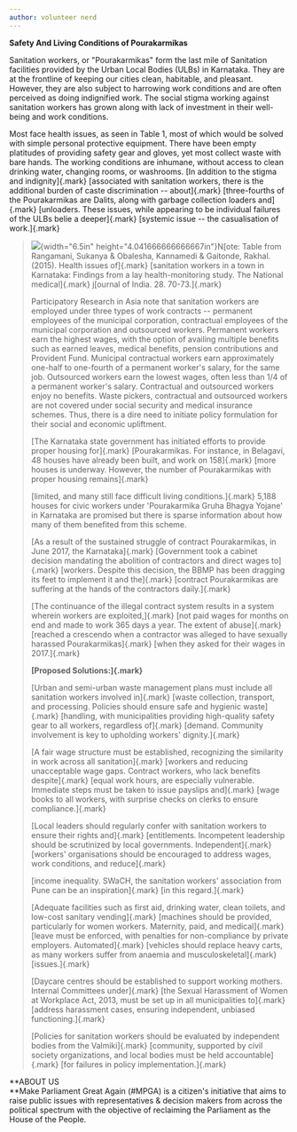 ```yaml
---
author: volunteer nerd
---
```


**Safety And Living Conditions of Pourakarmikas**

Sanitation workers, or "Pourakarmikas" form the last mile of Sanitation
facilities provided by the Urban Local Bodies (ULBs) in Karnataka. They
are at the frontline of keeping our cities clean, habitable, and
pleasant. However, they are also subject to harrowing work conditions
and are often perceived as doing indignified work. The social stigma
working against sanitation workers has grown along with lack of
investment in their well-being and work conditions.

Most face health issues, as seen in Table 1, most of which would be
solved with simple personal protective equipment. There have been empty
platitudes of providing safety gear and gloves, yet most collect waste
with bare hands. The working conditions are inhumane, without access to
clean drinking water, changing rooms, or washrooms. [In addition to the
stigma and indignity]{.mark} [associated with sanitation workers, there
is the additional burden of caste discrimination -- about]{.mark}
[three-fourths of the Pourakarmikas are Dalits, along with garbage
collection loaders and]{.mark} [unloaders. These issues, while appearing
to be individual failures of the ULBs belie a deeper]{.mark} [systemic
issue -- the casualisation of work.]{.mark}

> ![](media/image1.jpg){width="6.5in"
> height="4.041666666666667in"}N[ote: Table from Rangamani, Sukanya &
> Obalesha, Kannamedi & Gaitonde, Rakhal. (2015). Health issues
> of]{.mark} [sanitation workers in a town in Karnataka: Findings from a
> lay health-monitoring study. The National medical]{.mark} j[ournal of
> India. 28. 70-73.]{.mark}
>
> Participatory Research in Asia note that sanitation workers are
> employed under three types of work contracts -- permanent employees of
> the municipal corporation, contractual employees of the municipal
> corporation and outsourced workers. Permanent workers earn the highest
> wages, with the option of availing multiple benefits such as earned
> leaves, medical benefits, pension contributions and Provident Fund.
> Municipal contractual workers earn approximately one-half to
> one-fourth of a permanent worker's salary, for the same job.
> Outsourced workers earn the lowest wages, often less than 1/4 of a
> permanent worker's salary. Contractual and outsourced workers enjoy no
> benefits. Waste pickers, contractual and outsourced workers are not
> covered under social security and medical insurance schemes. Thus,
> there is a dire need to initiate policy formulation for their social
> and economic upliftment.
>
> [The Karnataka state government has initiated efforts to provide
> proper housing for]{.mark} [Pourakarmikas. For instance, in Belagavi,
> 48 houses have already been built, and work on 158]{.mark} [more
> houses is underway. However, the number of Pourakarmikas with proper
> housing remains]{.mark}
>
> [limited, and many still face difficult living conditions.]{.mark}
> 5,188 houses for civic workers under \'Pourakarmika Gruha Bhagya
> Yojane\' in Karnataka are promised but there is sparse information
> about how many of them benefited from this scheme.
>
> [As a result of the sustained struggle of contract Pourakarmikas, in
> June 2017, the Karnataka]{.mark} [Government took a cabinet decision
> mandating the abolition of contractors and direct wages to]{.mark}
> [workers. Despite this decision, the BBMP has been dragging its feet
> to implement it and the]{.mark} [contract Pourakarmikas are suffering
> at the hands of the contractors daily.]{.mark}
>
> [The continuance of the illegal contract system results in a system
> wherein workers are exploited,]{.mark} [not paid wages for months on
> end and made to work 365 days a year. The extent of abuse]{.mark}
> [reached a crescendo when a contractor was alleged to have sexually
> harassed Pourakarmikas]{.mark} [when they asked for their wages in
> 2017.]{.mark}
>
> **[Proposed Solutions:]{.mark}**
>
> [Urban and semi-urban waste management plans must include all
> sanitation workers involved in]{.mark} [waste collection, transport,
> and processing. Policies should ensure safe and hygienic waste]{.mark}
> [handling, with municipalities providing high-quality safety gear to
> all workers, regardless of]{.mark} [demand. Community involvement is
> key to upholding workers\' dignity.]{.mark}
>
> [A fair wage structure must be established, recognizing the similarity
> in work across all sanitation]{.mark} [workers and reducing
> unacceptable wage gaps. Contract workers, who lack benefits
> despite]{.mark} [equal work hours, are especially vulnerable.
> Immediate steps must be taken to issue payslips and]{.mark} [wage
> books to all workers, with surprise checks on clerks to ensure
> compliance.]{.mark}
>
> [Local leaders should regularly confer with sanitation workers to
> ensure their rights and]{.mark} [entitlements. Incompetent leadership
> should be scrutinized by local governments. Independent]{.mark}
> [workers\' organisations should be encouraged to address wages, work
> conditions, and reduce]{.mark}
>
> [income inequality. SWaCH, the sanitation workers' association from
> Pune can be an inspiration]{.mark} [in this regard.]{.mark}
>
> [Adequate facilities such as first aid, drinking water, clean toilets,
> and low-cost sanitary vending]{.mark} [machines should be provided,
> particularly for women workers. Maternity, paid, and medical]{.mark}
> [leave must be enforced, with penalties for non-compliance by private
> employers. Automated]{.mark} [vehicles should replace heavy carts, as
> many workers suffer from anaemia and musculoskeletal]{.mark}
> [issues.]{.mark}
>
> [Daycare centres should be established to support working mothers.
> Internal Committees under]{.mark} [the Sexual Harassment of Women at
> Workplace Act, 2013, must be set up in all municipalities to]{.mark}
> [address harassment cases, ensuring independent, unbiased
> functioning.]{.mark}
>
> [Policies for sanitation workers should be evaluated by independent
> bodies from the Valmiki]{.mark} [community, supported by civil society
> organizations, and local bodies must be held accountable]{.mark} [for
> failures in policy implementation.]{.mark}

**ABOUT US\
**Make Parliament Great Again (#MPGA) is a citizen's initiative that
aims to raise public issues with representatives & decision makers from
across the political spectrum with the objective of reclaiming the
Parliament as the House of the People.
